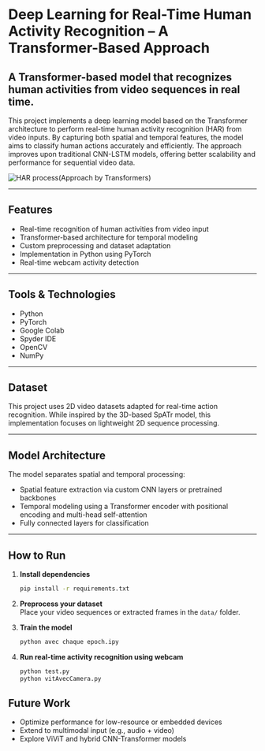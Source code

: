 # Deep Learning for Real-Time Human Activity Recognition – A Transformer-Based Approach

## A Transformer-based model that recognizes human activities from video sequences in real time.

This project implements a deep learning model based on the Transformer architecture to perform real-time human activity recognition (HAR) from video inputs. By capturing both spatial and temporal features, the model aims to classify human actions accurately and efficiently. The approach improves upon traditional CNN-LSTM models, offering better scalability and performance for sequential video data.

![HAR process(Approach by Transformers)](https://www.mdpi.com/sensors/sensors-25-00301/article_deploy/html/images/sensors-25-00301-g001.png)


---

## Features

- Real-time recognition of human activities from video input  
- Transformer-based architecture for temporal modeling  
- Custom preprocessing and dataset adaptation  
- Implementation in Python using PyTorch  
- Real-time webcam activity detection  

---

## Tools & Technologies

- Python  
- PyTorch  
- Google Colab  
- Spyder IDE  
- OpenCV  
- NumPy  

---

## Dataset

This project uses 2D video datasets adapted for real-time action recognition. While inspired by the 3D-based SpATr model, this implementation focuses on lightweight 2D sequence processing.

---

## Model Architecture

The model separates spatial and temporal processing:

- Spatial feature extraction via custom CNN layers or pretrained backbones  
- Temporal modeling using a Transformer encoder with positional encoding and multi-head self-attention  
- Fully connected layers for classification  

---

## How to Run

1. **Install dependencies**
   ```bash
   pip install -r requirements.txt
   ```

2. **Preprocess your dataset**  
   Place your video sequences or extracted frames in the `data/` folder.

3. **Train the model**
   ```bash
   python avec chaque epoch.ipy
   ```

4. **Run real-time activity recognition using webcam**
   ```bash
   python test.py 
   python vitAvecCamera.py
   ```



##  Future Work

- Optimize performance for low-resource or embedded devices  
- Extend to multimodal input (e.g., audio + video)  
- Explore ViViT and hybrid CNN-Transformer models  






